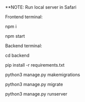 **NOTE: Run local server in Safari

Frontend terminal:

npm i

npm start


Backend terminal:

cd backend

pip install -r requirements.txt

python3 manage.py makemigrations

python3 manage.py migrate

python3 manage.py runserver
